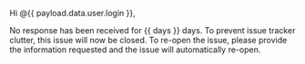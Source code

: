 Hi @{{ payload.data.user.login }},

No response has been received for {{ days }} days. To prevent issue tracker clutter, this issue will now be closed. To re-open the issue, please provide the information requested and the issue will automatically re-open.
